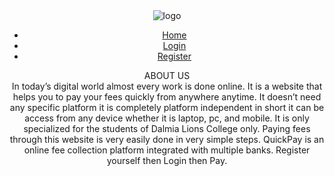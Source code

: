 <!doctype html>
<html>
<head>
<meta charset="utf-8">
<title>quick pay</title>
<link href="style.css" rel="stylesheet" type="text/css">
<link
href="https://fonts.googleapis.com/css?family=Roboto&display=swap"
rel="stylesheet">
<link
href="https://fonts.googleapis.com/css?family=Open+Sans&display=swap"
rel="stylesheet"
</head>
<body>
<header>
<div class="main">
<div class="logo"><img src="newLogoPNG.png"
alt="logo"></div>
<ul>
<li class="active"><a href="index.html">Home</a></li>
<li><a
href="http://localhost/quickpaycollegeproject/login.html">Login</a></li>
<li><a
href="http://localhost/quickpaycollegeproject/register.html">Register</a></li>
</ul>
</div>
<div class="intro">
<p>ABOUT US<br>
In today’s digital world almost every work is done online. It is a website that
helps you to pay your fees quickly from anywhere anytime. It doesn’t need any
specific platform it is completely platform independent in short it can be access
from any device whether it is laptop, pc, and mobile.
It is only specialized for the students of Dalmia Lions College only. Paying fees
through this website is very easily done in very simple steps.
QuickPay is an online fee collection platform integrated with multiple banks.
Register yourself then Login then Pay.
</p>
</div>
</header>
</body>
</html>
